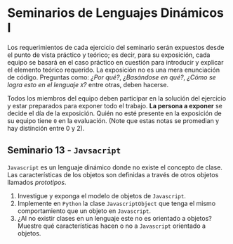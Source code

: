 # Seminarios de Lenguajes Dinámicos I

Los requerimientos de cada ejercicio del seminario serán expuestos desde el punto de vista práctico y teórico; es decir, para su exposición, cada equipo se basará en el caso práctico en cuestión para introducir y explicar el elemento teórico requerido. La exposición no es una mera enunciación de código. Preguntas como: _¿Por qué?_, _¿Basándose en qué?_, _¿Cómo se logra esto en el lenguaje `X`?_ entre otras, deben hacerse.

Todos los miembros del equipo deben participar en la solución del ejercicio y estar preparados para exponer todo el trabajo. **La persona a exponer** se decide el día de la exposición. Quién no esté presente en la exposición de su equipo tiene `0` en la evaluación. (Note que estas notas se promedian y hay distinción entre 0 y 2).

## Seminario 13 - `Javsacript`

`Javascript` es un lenguaje dinámico donde no existe el concepto de clase. Las características de los objetos son definidas a través de otros objetos llamados *prototipos*.
    
1. Investigue y exponga el modelo de objetos de `Javascript`.
2. Implemente en `Python` la clase `JavascriptObject` que tenga el mismo comportamiento que un objeto en `Javascript`. 
3. ¿Al no existir clases en un lenguaje este no es orientado a objetos? Muestre qué características hacen o no a `Javascript` orientado a objetos.
